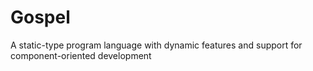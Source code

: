 # Gospel
A static-type program language with dynamic features and support for component-oriented development
